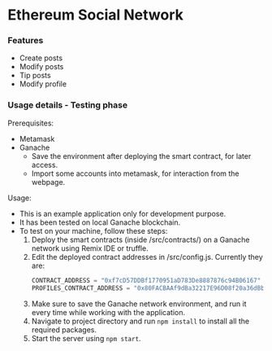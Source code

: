# Ethereum Social Network

### Features

* Create posts
* Modify posts
* Tip posts
* Modify profile

### Usage details - Testing phase

Prerequisites:
* Metamask
* Ganache
  - Save the environment after deploying the smart contract, for later access.
  - Import some accounts into metamask, for interaction from the webpage.

Usage:
* This is an example application only for development purpose.
* It has been tested on local Ganache blockchain.
* To test on your machine, follow these steps:
  1. Deploy the smart contracts (inside /src/contracts/) on a Ganache network using Remix IDE or truffle.
  2. Edit the deployed contract addresses in /src/config.js. Currently they are:
     ```js
     CONTRACT_ADDRESS = "0xf7cD57DDBf1770951aD783De8887876c94B06167"
     PROFILES_CONTRACT_ADDRESS = "0x80FACBAAf9dBa32217E96D08f20a36dBb0bD83e2";
     ```
  3. Make sure to save the Ganache network environment, and run it every time while working with the application.
  4. Navigate to project directory and run `npm install` to install all the required packages.
  5. Start the server using `npm start`.
